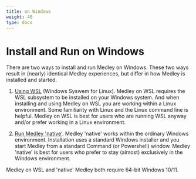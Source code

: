 ```yaml
---
title: on Windows
weight: 40
type: docs
---
```


# Install and Run on Windows

There are two ways to install and run Medley on Windows. These two ways result in (nearly) identical Medley experiences, but differ in how Medley is installed and started.

1. [Using WSL](wsl) (Windows Syswem for Linux). Medley on WSL requires the WSL subsystem to be installed on your Windows system. And when installing and using Medley on WSL you are working within a Linux environment. Some familiarity with Linux and the Linux command line is helpful.  Medley on WSL is best for users who are running WSL anyway and/or prefer working in a Linux environment.

2. [Run Medley 'native'](native). Medley 'native' works within the ordinary Windows environment. Installation uses a standard Windows installer and you start Medley from a standard Command (or Powershell) window.  Medley 'native' is best for users who prefer to stay (almost) exclusively in the Windows environment.
 
Medley on WSL and 'native' Medley both require 64-bit Windows 10/11.

